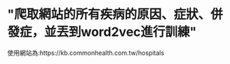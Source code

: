 <h1>"爬取網站的所有疾病的原因、症狀、併發症，並丟到word2vec進行訓練"</h1>
<p>使用網站為:https://kb.commonhealth.com.tw/hospitals</p>
